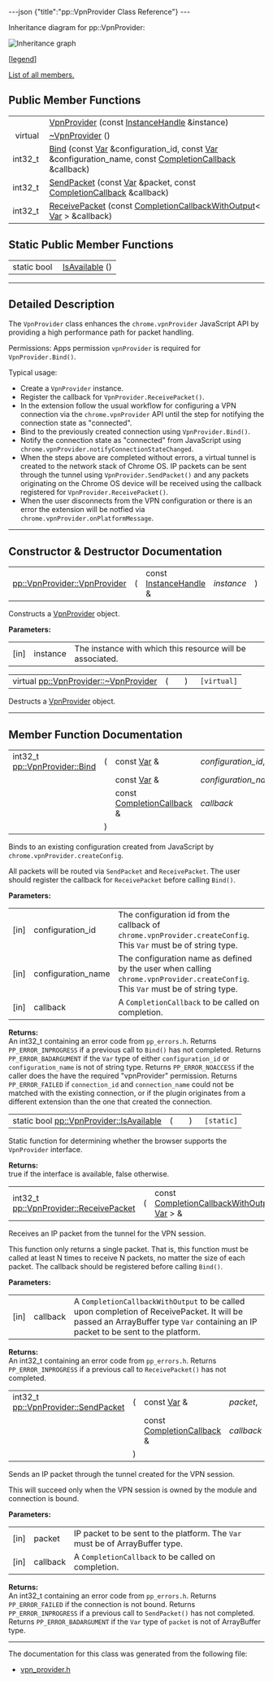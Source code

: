 ---json {"title":"pp::VpnProvider Class Reference"} ---

Inheritance diagram for pp::VpnProvider:

![Inheritance graph](/docs/native-client/pepper_beta/cpp/classpp_1_1_vpn_provider__inherit__graph.png)

<span class="legend">\[[legend](/docs/native-client/pepper_beta/cpp/graph_legend/)\]</span>

[List of all members.](/docs/native-client/pepper_beta/cpp/classpp_1_1_vpn_provider-members/)

## Public Member Functions

<table><tbody><tr class="odd"><td style="text-align: right;"> </td><td><a href="/docs/native-client/pepper_beta/cpp/classpp_1_1_vpn_provider#a5d44d34828cce02849b2ade71de054f6" class="el">VpnProvider</a> (const <a href="/docs/native-client/pepper_beta/cpp/classpp_1_1_instance_handle/" class="el">InstanceHandle</a> &amp;instance)</td></tr><tr class="even"><td style="text-align: right;">virtual </td><td><a href="/docs/native-client/pepper_beta/cpp/classpp_1_1_vpn_provider#a0ae82ce542bed9af72da27fb4c94ec42" class="el">~VpnProvider</a> ()</td></tr><tr class="odd"><td style="text-align: right;">int32_t </td><td><a href="/docs/native-client/pepper_beta/cpp/classpp_1_1_vpn_provider#a90d17a19973f48a31ea933325e0b61af" class="el">Bind</a> (const <a href="/docs/native-client/pepper_beta/cpp/classpp_1_1_var/" class="el">Var</a> &amp;configuration_id, const <a href="/docs/native-client/pepper_beta/cpp/classpp_1_1_var/" class="el">Var</a> &amp;configuration_name, const <a href="/docs/native-client/pepper_beta/cpp/classpp_1_1_completion_callback/" class="el">CompletionCallback</a> &amp;callback)</td></tr><tr class="even"><td style="text-align: right;">int32_t </td><td><a href="/docs/native-client/pepper_beta/cpp/classpp_1_1_vpn_provider#ae692340a675bcd27c756e98779efe615" class="el">SendPacket</a> (const <a href="/docs/native-client/pepper_beta/cpp/classpp_1_1_var/" class="el">Var</a> &amp;packet, const <a href="/docs/native-client/pepper_beta/cpp/classpp_1_1_completion_callback/" class="el">CompletionCallback</a> &amp;callback)</td></tr><tr class="odd"><td style="text-align: right;">int32_t </td><td><a href="/docs/native-client/pepper_beta/cpp/classpp_1_1_vpn_provider#a745f12bb3d3eb9bf7f29892a717caefb" class="el">ReceivePacket</a> (const <a href="/docs/native-client/pepper_beta/cpp/classpp_1_1_completion_callback_with_output/" class="el">CompletionCallbackWithOutput</a>&lt; <a href="/docs/native-client/pepper_beta/cpp/classpp_1_1_var/" class="el">Var</a> &gt; &amp;callback)</td></tr></tbody></table>

## Static Public Member Functions

<table><tbody><tr class="odd"><td style="text-align: right;">static bool </td><td><a href="/docs/native-client/pepper_beta/cpp/classpp_1_1_vpn_provider#a0a6b1fd0a843997fafe1bf5bed85b3b9" class="el">IsAvailable</a> ()</td></tr></tbody></table>

---

<span id="details" class="anchor" style="margin: 0;"></span>

## Detailed Description

The `VpnProvider` class enhances the `chrome.vpnProvider` JavaScript API by providing a high performance path for packet handling.

Permissions: Apps permission `vpnProvider` is required for `VpnProvider.Bind()`.

Typical usage:

- Create a `VpnProvider` instance.
- Register the callback for `VpnProvider.ReceivePacket()`.
- In the extension follow the usual workflow for configuring a VPN connection via the `chrome.vpnProvider` API until the step for notifying the connection state as "connected".
- Bind to the previously created connection using `VpnProvider.Bind()`.
- Notify the connection state as "connected" from JavaScript using `chrome.vpnProvider.notifyConnectionStateChanged`.
- When the steps above are completed without errors, a virtual tunnel is created to the network stack of Chrome OS. IP packets can be sent through the tunnel using `VpnProvider.SendPacket()` and any packets originating on the Chrome OS device will be received using the callback registered for `VpnProvider.ReceivePacket()`.
- When the user disconnects from the VPN configuration or there is an error the extension will be notfied via `chrome.vpnProvider.onPlatformMessage`.

---

## Constructor & Destructor Documentation

<span id="a5d44d34828cce02849b2ade71de054f6" class="anchor" style="margin: 0;"></span>

<table><tbody><tr class="odd"><td><a href="/docs/native-client/pepper_beta/cpp/classpp_1_1_vpn_provider#a5d44d34828cce02849b2ade71de054f6" class="el">pp::VpnProvider::VpnProvider</a></td><td>(</td><td>const <a href="/docs/native-client/pepper_beta/cpp/classpp_1_1_instance_handle/" class="el">InstanceHandle</a> &amp; </td><td><em>instance</em></td><td>)</td><td><code> [explicit]</code></td></tr></tbody></table>

Constructs a <a href="/docs/native-client/pepper_beta/cpp/classpp_1_1_vpn_provider/" class="el" title="The VpnProvider class enhances the chrome.vpnProvider JavaScript API by providing a high performance ...">VpnProvider</a> object.

**Parameters:**

<table><tbody><tr class="odd"><td>[in]</td><td>instance</td><td>The instance with which this resource will be associated.</td></tr></tbody></table>

<span id="a0ae82ce542bed9af72da27fb4c94ec42" class="anchor" style="margin: 0;"></span>

<table><tbody><tr class="odd"><td>virtual <a href="/docs/native-client/pepper_beta/cpp/classpp_1_1_vpn_provider#a0ae82ce542bed9af72da27fb4c94ec42" class="el">pp::VpnProvider::~VpnProvider</a></td><td>(</td><td></td><td>)</td><td><code> [virtual]</code></td></tr></tbody></table>

Destructs a <a href="/docs/native-client/pepper_beta/cpp/classpp_1_1_vpn_provider/" class="el" title="The VpnProvider class enhances the chrome.vpnProvider JavaScript API by providing a high performance ...">VpnProvider</a> object.

---

## Member Function Documentation

<span id="a90d17a19973f48a31ea933325e0b61af" class="anchor" style="margin: 0;"></span>

<table><tbody><tr class="odd"><td>int32_t <a href="/docs/native-client/pepper_beta/cpp/classpp_1_1_vpn_provider#a90d17a19973f48a31ea933325e0b61af" class="el">pp::VpnProvider::Bind</a></td><td>(</td><td>const <a href="/docs/native-client/pepper_beta/cpp/classpp_1_1_var/" class="el">Var</a> &amp; </td><td><em>configuration_id</em>,</td></tr><tr class="even"><td></td><td></td><td>const <a href="/docs/native-client/pepper_beta/cpp/classpp_1_1_var/" class="el">Var</a> &amp; </td><td><em>configuration_name</em>,</td></tr><tr class="odd"><td></td><td></td><td>const <a href="/docs/native-client/pepper_beta/cpp/classpp_1_1_completion_callback/" class="el">CompletionCallback</a> &amp; </td><td><em>callback</em> </td></tr><tr class="even"><td></td><td>)</td><td></td><td></td></tr></tbody></table>

Binds to an existing configuration created from JavaScript by `chrome.vpnProvider.createConfig`.

All packets will be routed via `SendPacket` and `ReceivePacket`. The user should register the callback for `ReceivePacket` before calling `Bind()`.

**Parameters:**

<table><tbody><tr class="odd"><td>[in]</td><td>configuration_id</td><td>The configuration id from the callback of <code>chrome.vpnProvider.createConfig</code>. This <code>Var</code> must be of string type.</td></tr><tr class="even"><td>[in]</td><td>configuration_name</td><td>The configuration name as defined by the user when calling <code>chrome.vpnProvider.createConfig</code>. This <code>Var</code> must be of string type.</td></tr><tr class="odd"><td>[in]</td><td>callback</td><td>A <code>CompletionCallback</code> to be called on completion.</td></tr></tbody></table>

<!-- -->

**Returns:**  
An int32_t containing an error code from `pp_errors.h`. Returns `PP_ERROR_INPROGRESS` if a previous call to `Bind()` has not completed. Returns `PP_ERROR_BADARGUMENT` if the `Var` type of either `configuration_id` or `configuration_name` is not of string type. Returns `PP_ERROR_NOACCESS` if the caller does the have the required "vpnProvider" permission. Returns `PP_ERROR_FAILED` if `connection_id` and `connection_name` could not be matched with the existing connection, or if the plugin originates from a different extension than the one that created the connection.

<span id="a0a6b1fd0a843997fafe1bf5bed85b3b9" class="anchor" style="margin: 0;"></span>

<table><tbody><tr class="odd"><td>static bool <a href="/docs/native-client/pepper_beta/cpp/classpp_1_1_vpn_provider#a0a6b1fd0a843997fafe1bf5bed85b3b9" class="el">pp::VpnProvider::IsAvailable</a></td><td>(</td><td></td><td>)</td><td><code> [static]</code></td></tr></tbody></table>

Static function for determining whether the browser supports the `VpnProvider` interface.

**Returns:**  
true if the interface is available, false otherwise.

<span id="a745f12bb3d3eb9bf7f29892a717caefb" class="anchor" style="margin: 0;"></span>

<table><tbody><tr class="odd"><td>int32_t <a href="/docs/native-client/pepper_beta/cpp/classpp_1_1_vpn_provider#a745f12bb3d3eb9bf7f29892a717caefb" class="el">pp::VpnProvider::ReceivePacket</a></td><td>(</td><td>const <a href="/docs/native-client/pepper_beta/cpp/classpp_1_1_completion_callback_with_output/" class="el">CompletionCallbackWithOutput</a>&lt; <a href="/docs/native-client/pepper_beta/cpp/classpp_1_1_var/" class="el">Var</a> &gt; &amp; </td><td><em>callback</em></td><td>)</td><td></td></tr></tbody></table>

Receives an IP packet from the tunnel for the VPN session.

This function only returns a single packet. That is, this function must be called at least N times to receive N packets, no matter the size of each packet. The callback should be registered before calling `Bind()`.

**Parameters:**

<table><tbody><tr class="odd"><td>[in]</td><td>callback</td><td>A <code>CompletionCallbackWithOutput</code> to be called upon completion of ReceivePacket. It will be passed an ArrayBuffer type <code>Var</code> containing an IP packet to be sent to the platform.</td></tr></tbody></table>

<!-- -->

**Returns:**  
An int32_t containing an error code from `pp_errors.h`. Returns `PP_ERROR_INPROGRESS` if a previous call to `ReceivePacket()` has not completed.

<span id="ae692340a675bcd27c756e98779efe615" class="anchor" style="margin: 0;"></span>

<table><tbody><tr class="odd"><td>int32_t <a href="/docs/native-client/pepper_beta/cpp/classpp_1_1_vpn_provider#ae692340a675bcd27c756e98779efe615" class="el">pp::VpnProvider::SendPacket</a></td><td>(</td><td>const <a href="/docs/native-client/pepper_beta/cpp/classpp_1_1_var/" class="el">Var</a> &amp; </td><td><em>packet</em>,</td></tr><tr class="even"><td></td><td></td><td>const <a href="/docs/native-client/pepper_beta/cpp/classpp_1_1_completion_callback/" class="el">CompletionCallback</a> &amp; </td><td><em>callback</em> </td></tr><tr class="odd"><td></td><td>)</td><td></td><td></td></tr></tbody></table>

Sends an IP packet through the tunnel created for the VPN session.

This will succeed only when the VPN session is owned by the module and connection is bound.

**Parameters:**

<table><tbody><tr class="odd"><td>[in]</td><td>packet</td><td>IP packet to be sent to the platform. The <code>Var</code> must be of ArrayBuffer type.</td></tr><tr class="even"><td>[in]</td><td>callback</td><td>A <code>CompletionCallback</code> to be called on completion.</td></tr></tbody></table>

<!-- -->

**Returns:**  
An int32_t containing an error code from `pp_errors.h`. Returns `PP_ERROR_FAILED` if the connection is not bound. Returns `PP_ERROR_INPROGRESS` if a previous call to `SendPacket()` has not completed. Returns `PP_ERROR_BADARGUMENT` if the `Var` type of `packet` is not of ArrayBuffer type.

---

The documentation for this class was generated from the following file:

- <a href="/docs/native-client/pepper_beta/cpp/vpn__provider_8h/" class="el">vpn_provider.h</a>
